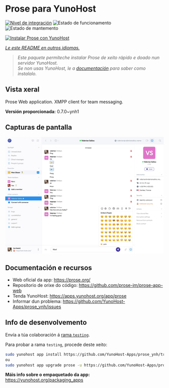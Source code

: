 <!--
NOTA: Este README foi creado automáticamente por <https://github.com/YunoHost/apps/tree/master/tools/readme_generator>
NON debe editarse manualmente.
-->

# Prose para YunoHost

[![Nivel de integración](https://apps.yunohost.org/badge/integration/prose)](https://ci-apps.yunohost.org/ci/apps/prose/)
![Estado de funcionamento](https://apps.yunohost.org/badge/state/prose)
![Estado de mantemento](https://apps.yunohost.org/badge/maintained/prose)

[![Instalar Prose con YunoHost](https://install-app.yunohost.org/install-with-yunohost.svg)](https://install-app.yunohost.org/?app=prose)

*[Le este README en outros idiomas.](./ALL_README.md)*

> *Este paquete permíteche instalar Prose de xeito rápido e doado nun servidor YunoHost.*  
> *Se non usas YunoHost, le a [documentación](https://yunohost.org/install) para saber como instalalo.*

## Vista xeral

Prose Web application. XMPP client for team messaging.

**Versión proporcionada:** 0.7.0~ynh1

## Capturas de pantalla

![Captura de pantalla de Prose](./doc/screenshots/screenshot.jpg)

## Documentación e recursos

- Web oficial da app: <https://prose.org/>
- Repositorio de orixe do código: <https://github.com/prose-im/prose-app-web>
- Tenda YunoHost: <https://apps.yunohost.org/app/prose>
- Informar dun problema: <https://github.com/YunoHost-Apps/prose_ynh/issues>

## Info de desenvolvemento

Envía a túa colaboración á [rama `testing`](https://github.com/YunoHost-Apps/prose_ynh/tree/testing).

Para probar a rama `testing`, procede deste xeito:

```bash
sudo yunohost app install https://github.com/YunoHost-Apps/prose_ynh/tree/testing --debug
ou
sudo yunohost app upgrade prose -u https://github.com/YunoHost-Apps/prose_ynh/tree/testing --debug
```

**Máis info sobre o empaquetado da app:** <https://yunohost.org/packaging_apps>
